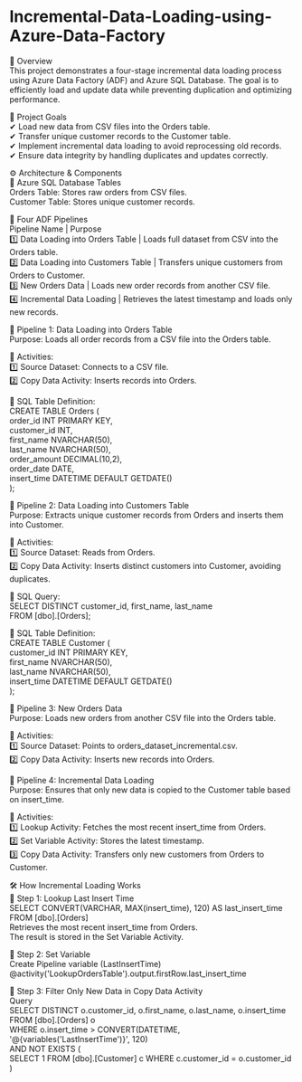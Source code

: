 # Incremental-Data-Loading-using-Azure-Data-Factory
📝 Overview<br>
This project demonstrates a four-stage incremental data loading process using Azure Data Factory (ADF) and Azure SQL Database. The goal is to efficiently load and update data while preventing duplication and optimizing performance.

🎯 Project Goals<br>
✔ Load new data from CSV files into the Orders table.<br>
✔ Transfer unique customer records to the Customer table.<br>
✔ Implement incremental data loading to avoid reprocessing old records.<br>
✔ Ensure data integrity by handling duplicates and updates correctly.

⚙️ Architecture & Components<br>
📂 Azure SQL Database Tables<br>
Orders Table: Stores raw orders from CSV files.<br>
Customer Table: Stores unique customer records.

📑 Four ADF Pipelines<br>
Pipeline Name |	Purpose<br>
1️⃣ Data Loading into Orders Table |	Loads full dataset from CSV into the Orders table.<br>
2️⃣ Data Loading into Customers Table | Transfers unique customers from Orders to Customer.<br>
3️⃣ New Orders Data |	Loads new order records from another CSV file.<br>
4️⃣ Incremental Data Loading	| Retrieves the latest timestamp and loads only new records.

🔄 Pipeline 1: Data Loading into Orders Table<br>
Purpose: Loads all order records from a CSV file into the Orders table.

📌 Activities:<br>
1️⃣ Source Dataset: Connects to a CSV file.<br>
2️⃣ Copy Data Activity: Inserts records into Orders.<br>

📜 SQL Table Definition:<br>
CREATE TABLE Orders (<br>
    order_id INT PRIMARY KEY,<br>
    customer_id INT,<br>
    first_name NVARCHAR(50),<br>
    last_name NVARCHAR(50),<br>
    order_amount DECIMAL(10,2),<br>
    order_date DATE,<br>
    insert_time DATETIME DEFAULT GETDATE()<br>
);

🔄 Pipeline 2: Data Loading into Customers Table<br>
Purpose: Extracts unique customer records from Orders and inserts them into Customer.<br>

📌 Activities:<br>
1️⃣ Source Dataset: Reads from Orders.<br>
2️⃣ Copy Data Activity: Inserts distinct customers into Customer, avoiding duplicates.<br>

📜 SQL Query:<br>
SELECT DISTINCT customer_id, first_name, last_name<br>
FROM [dbo].[Orders];

📜 SQL Table Definition:<br>
CREATE TABLE Customer (<br>
    customer_id INT PRIMARY KEY,<br>
    first_name NVARCHAR(50),<br>
    last_name NVARCHAR(50),<br>
    insert_time DATETIME DEFAULT GETDATE()<br>
);

🔄 Pipeline 3: New Orders Data<br>
Purpose: Loads new orders from another CSV file into the Orders table.<br>

📌 Activities:<br>
1️⃣ Source Dataset: Points to orders_dataset_incremental.csv.<br>
2️⃣ Copy Data Activity: Inserts new records into Orders.

🔄 Pipeline 4: Incremental Data Loading<br>
Purpose: Ensures that only new data is copied to the Customer table based on insert_time.<br>

📌 Activities:<br>
1️⃣ Lookup Activity: Fetches the most recent insert_time from Orders.<br>
2️⃣ Set Variable Activity: Stores the latest timestamp.<br>
3️⃣ Copy Data Activity: Transfers only new customers from Orders to Customer.

🛠️ How Incremental Loading Works<br>
📜 Step 1: Lookup Last Insert Time<br>
SELECT CONVERT(VARCHAR, MAX(insert_time), 120) AS last_insert_time FROM [dbo].[Orders]<br>
Retrieves the most recent insert_time from Orders.<br>
The result is stored in the Set Variable Activity.<br>

📜 Step 2: Set Variable<br>
Create Pipeline variable (LastInsertTime)<br>
@activity('LookupOrdersTable').output.firstRow.last_insert_time<br>

📜 Step 3: Filter Only New Data in Copy Data Activity<br>
Query<br>
SELECT DISTINCT o.customer_id, o.first_name, o.last_name, o.insert_time<br>
FROM [dbo].[Orders] o<br>
WHERE o.insert_time > CONVERT(DATETIME, '@{variables('LastInsertTime')}', 120)<br>
AND NOT EXISTS (<br>
    SELECT 1 FROM [dbo].[Customer] c WHERE c.customer_id = o.customer_id<br>
)





